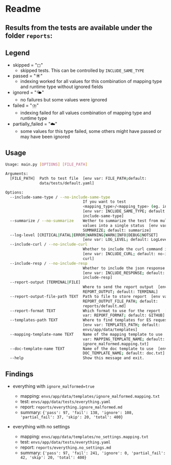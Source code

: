 # Readme

Results from the tests are available under the folder `reports`:
- 

## Legend
- skipped = "◻"
  - skipped tests. This can be controlled by `INCLUDE_SAME_TYPE`
- passed = "☀️"
  - indexing worked for all values for this combination of mapping type and runtime type without ignored fields
- ignored = "🌤️"
  - no failures but some values were ignored
- failed = "⛈️"
  - indexing failed for all values combination of mapping type and runtime type 
- partially_failed = "☁️"
  - some values for this type failed, some others might have passed or may have been ignored


## Usage
```bash
Usage: main.py [OPTIONS] [FILE_PATH]

Arguments:
  [FILE_PATH]  Path to test file  [env var: FILE_PATH;default:
               data/tests/default.yaml]

Options:
  --include-same-type / --no-include-same-type
                                  If you want to test
                                  <mapping_type>/<mapping_type> (eg. int/int)
                                  [env var: INCLUDE_SAME_TYPE; default: no-
                                  include-same-type]
  --summarize / --no-summarize    Wether to summarize the test from multiple
                                  values into a single status  [env var:
                                  SUMMARIZE; default: summarize]
  --log-level [CRITICAL|FATAL|ERROR|WARNING|WARN|INFO|DEBUG|NOTSET]
                                  [env var: LOG_LEVEL; default: LogLevel.info]
  --include-curl / --no-include-curl
                                  Whether to include the curl command in logs
                                  [env var: INCLUDE_CURL; default: no-include-
                                  curl]
  --include-resp / --no-include-resp
                                  Whether to include the json response in logs
                                  [env var: INCLUDE_RESPONSE; default: no-
                                  include-resp]
  --report-output [TERMINAL|FILE]
                                  Where to send the report output  [env var:
                                  REPORT_OUTPUT; default: TERMINAL]
  --report-output-file-path TEXT  Path to file to store report  [env var:
                                  REPORT_OUTPUT_FILE_PATH; default:
                                  reports/default.md]
  --report-format TEXT            Which format to use for the report  [env
                                  var: REPORT_FORMAT; default: GITHUB]
  --templates-path TEXT           Where to find templates for ES requests
                                  [env var: TEMPLATES_PATH; default:
                                  envs/app/data/templates]
  --mapping-template-name TEXT    Name of the mapping template to use  [env
                                  var: MAPPING_TEMPLATE_NAME; default:
                                  ignore_malformed.mapping.txt]
  --doc-template-name TEXT        Name of the doc template to use  [env var:
                                  DOC_TEMPLATE_NAME; default: doc.txt]
  --help                          Show this message and exit.
```


## Findings
- everything with `ignore_malformed=true`
  - mapping: `envs/app/data/templates/ignore_malformed.mapping.txt`
  - test: `envs/app/data/tests/everything.yaml`
  - report: `reports/everything.ignore_malformed.md`
  - summary: `{'pass': 97, 'fail': 138, 'ignore': 108, 'partial_fail': 37, 'skip': 20, 'total': 400}`


- everything with no settings
  - mapping: `envs/app/data/templates/no_settings.mapping.txt`
  - test: `envs/app/data/tests/everything.yaml`
  - report: `reports/everything.no_settings.md`
  - summary: `{'pass': 97, 'fail': 241, 'ignore': 0, 'partial_fail': 42, 'skip': 20, 'total': 400}`